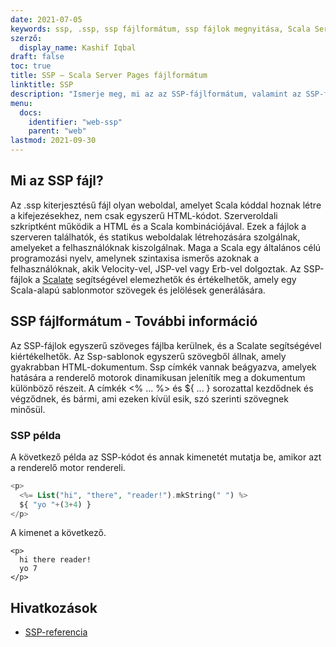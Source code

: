 ```yaml
---
date: 2021-07-05
keywords: ssp, .ssp, ssp fájlformátum, ssp fájlok megnyitása, Scala Server Page
szerző:
  display_name: Kashif Iqbal
draft: false
toc: true
title: SSP – Scala Server Pages fájlformátum
linktitle: SSP
description: "Ismerje meg, mi az az SSP-fájlformátum, valamint az SSP-fájlok létrehozására és megnyitására alkalmas API-k."
menu:
  docs:
    identifier: "web-ssp"
    parent: "web"
lastmod: 2021-09-30
---
```


## Mi az SSP fájl?

Az .ssp kiterjesztésű fájl olyan weboldal, amelyet Scala kóddal hoznak létre a kifejezésekhez, nem csak egyszerű HTML-kódot. Szerveroldali szkriptként működik a HTML és a Scala kombinációjával. Ezek a fájlok a szerveren találhatók, és statikus weboldalak létrehozására szolgálnak, amelyeket a felhasználóknak kiszolgálnak. Maga a Scala egy általános célú programozási nyelv, amelynek szintaxisa ismerős azoknak a felhasználóknak, akik Velocity-vel, JSP-vel vagy Erb-vel dolgoztak. Az SSP-fájlok a [Scalate](https://scalate.github.io/scalate/) segítségével elemezhetők és értékelhetők, amely egy Scala-alapú sablonmotor szövegek és jelölések generálására.

## SSP fájlformátum - További információ

Az SSP-fájlok egyszerű szöveges fájlba kerülnek, és a Scalate segítségével kiértékelhetők. Az Ssp-sablonok egyszerű szövegből állnak, amely gyakrabban HTML-dokumentum. Ssp címkék vannak beágyazva, amelyek hatására a renderelő motorok dinamikusan jelenítik meg a dokumentum különböző részeit. A címkék <% ... %> és ${ ... } sorozattal kezdődnek és végződnek, és bármi, ami ezeken kívül esik, szó szerinti szövegnek minősül.

### SSP példa

A következő példa az SSP-kódot és annak kimenetét mutatja be, amikor azt a renderelő motor rendereli.

```PHP
<p>
  <%= List("hi", "there", "reader!").mkString(" ") %>
  ${ "yo "+(3+4) }
</p>
```
A kimenet a következő.
```
<p>
  hi there reader!
  yo 7
</p>
```

## Hivatkozások

- [SSP-referencia](https://scalate.github.io/scalate/documentation/ssp-reference.html)

